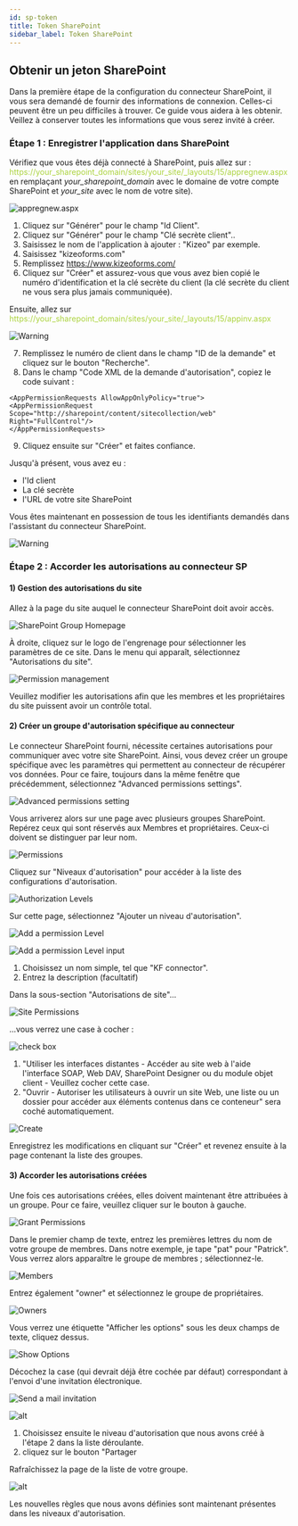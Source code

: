 ```yaml
---
id: sp-token
title: Token SharePoint
sidebar_label: Token SharePoint
---
```


## Obtenir un jeton SharePoint

Dans la première étape de la configuration du connecteur SharePoint, il vous sera demandé de fournir des informations de connexion.
Celles-ci peuvent être un peu difficiles à trouver. Ce guide vous aidera à les obtenir.
Veillez à conserver toutes les informations que vous serez invité à créer. 

### Étape 1 : Enregistrer l'application dans SharePoint

Vérifiez que vous êtes déjà connecté à SharePoint, puis allez sur :
<span style="color:#ABD33D">https://your_sharepoint_domain/sites/your_site/_layouts/15/appregnew.aspx</span> en remplaçant *your_sharepoint_domain* avec le domaine de votre compte SharePoint et *your_site* avec le nom de votre site).


![appregnew.aspx][token-01]

1. Cliquez sur "Générer" pour le champ "Id Client".
2. Cliquez sur "Générer" pour le champ "Clé secrète client".. 
3. Saisissez le nom de l'application à ajouter : "Kizeo" par exemple.
4. Saisissez "kizeoforms.com"
5. Remplissez https://www.kizeoforms.com/
6. Cliquez sur "Créer" et assurez-vous que vous avez bien copié le numéro d'identification et la clé secrète du client (la clé secrète du client ne vous sera plus jamais communiquée). 

Ensuite, allez sur <span style="color:#ABD33D">https://your_sharepoint_domain/sites/your_site/_layouts/15/appinv.aspx</span>

![Warning][token-02]

7. Remplissez le numéro de client dans le champ "ID de la demande" et cliquez sur le bouton "Recherche".
8. Dans le champ "Code XML de la demande d'autorisation", copiez le code suivant :

```
<AppPermissionRequests AllowAppOnlyPolicy="true">
<AppPermissionRequest Scope="http://sharepoint/content/sitecollection/web" Right="FullControl"/>
</AppPermissionRequests>
```

9. Cliquez ensuite sur "Créer" et faites confiance.

Jusqu'à présent, vous avez eu :

- l'Id client
- La clé secrète
- l'URL de votre site SharePoint
<!-- The tenant id is on this page : <span style="color:#ABD33D">https://<span></span>your_sharepoint_domain/Sites/your_site/_layouts/15/appprincipals.aspx</span> -->

<!-- ![Warning][token-03] -->
<!-- It is after the "@". -->
Vous êtes maintenant en possession de tous les identifiants demandés dans l'assistant du connecteur SharePoint.

![Warning][token-04]

### Étape 2 : Accorder les autorisations au connecteur SP

#### 1) Gestion des autorisations du site

Allez à la page du site auquel le connecteur SharePoint doit avoir accès.

![SharePoint Group Homepage][token-05]

À droite, cliquez sur le logo de l'engrenage pour sélectionner les paramètres de ce site.
Dans le menu qui apparaît, sélectionnez "Autorisations du site".

![Permission management][token-23]

Veuillez modifier les autorisations afin que les membres et les propriétaires du site puissent avoir
un contrôle total. 

#### 2) Créer un groupe d'autorisation spécifique au connecteur

Le connecteur SharePoint fourni, nécessite certaines autorisations pour communiquer avec votre site SharePoint. Ainsi, vous devez créer un groupe spécifique avec les paramètres qui permettent au connecteur de récupérer vos données.
Pour ce faire, toujours dans la même fenêtre que précédemment, sélectionnez "Advanced permissions settings".

![Advanced permissions setting][token-08]

Vous arriverez alors sur une page avec plusieurs groupes SharePoint. Repérez ceux qui sont réservés aux
Membres et propriétaires. Ceux-ci doivent se distinguer par leur nom.

![Permissions][token-09]

Cliquez sur "Niveaux d'autorisation" pour accéder à la liste des configurations d'autorisation.

![Authorization Levels][token-10]

Sur cette page, sélectionnez "Ajouter un niveau d'autorisation".

![Add a permission Level][token-11]

![Add a permission Level input][token-12]

1. Choisissez un nom simple, tel que "KF connector".
2. Entrez la description (facultatif)

Dans la sous-section "Autorisations de site"...

![Site Permissions][token-13]

...vous verrez une case à cocher :

![check box][token-14]

1. "Utiliser les interfaces distantes - Accéder au site web à l'aide l'interface SOAP, Web DAV, SharePoint Designer ou du module objet client - Veuillez cocher cette case.
2. "Ouvrir - Autoriser les utilisateurs à ouvrir un site Web, une liste ou un dossier pour accéder aux éléments contenus dans ce conteneur" sera coché automatiquement.

![Create][token-15]

Enregistrez les modifications en cliquant sur "Créer" et revenez ensuite à la page contenant la liste des groupes. 

#### 3) Accorder les autorisations créées

Une fois ces autorisations créées, elles doivent maintenant être attribuées à un groupe. Pour ce faire, veuillez cliquer sur le bouton à gauche.

![Grant Permissions][token-16]

Dans le premier champ de texte, entrez les premières lettres du nom de votre groupe de membres. Dans notre exemple, je tape "pat" pour "Patrick". Vous verrez alors apparaître le groupe de membres ; sélectionnez-le.

![Members][token-17]

Entrez également "owner" et sélectionnez le groupe de propriétaires.

![Owners][token-18]

Vous verrez une étiquette "Afficher les options" sous les deux champs de texte, cliquez dessus.

![Show Options][token-19]

Décochez la case (qui devrait déjà être cochée par défaut) correspondant à l'envoi d'une invitation électronique.

![Send a mail invitation][token-20]

![alt][token-21]

1. Choisissez ensuite le niveau d'autorisation que nous avons créé à l'étape 2 dans la liste déroulante.
2. cliquez sur le bouton "Partager

Rafraîchissez la page de la liste de votre groupe.

![alt][token-22]

Les nouvelles règles que nous avons définies sont maintenant présentes dans les niveaux d'autorisation.


<!-- ************************** -->
<!-- ***** Pictures List ****** --> 
<!-- ************************** -->

[token-01]: /kizeo-forms-documentations/img/sp/fr/tokenfr-sp-01.png
[token-02]: /kizeo-forms-documentations/img/sp/fr/tokenfr-sp-02.png
[token-03]: /kizeo-forms-documentations/img/sp/fr/tokenfr-sp-03.png
[token-04]: /kizeo-forms-documentations/img/sp/en/token-sp-04.png
[token-05]: /kizeo-forms-documentations/img/sp/fr/tokenfr-sp-05.png
[token-06]: /kizeo-forms-documentations/img/sp/fr/tokenfr-sp-06.png
[token-07]: /kizeo-forms-documentations/img/sp/fr/tokenfr-sp-07.png
[token-08]: /kizeo-forms-documentations/img/sp/fr/tokenfr-sp-08.png
[token-09]: /kizeo-forms-documentations/img/sp/fr/tokenfr-sp-09.png
[token-10]: /kizeo-forms-documentations/img/sp/fr/tokenfr-sp-10.png
[token-11]: /kizeo-forms-documentations/img/sp/fr/tokenfr-sp-11.png
[token-12]: /kizeo-forms-documentations/img/sp/fr/tokenfr-sp-12.png
[token-13]: /kizeo-forms-documentations/img/sp/fr/tokenfr-sp-13.png
[token-14]: /kizeo-forms-documentations/img/sp/fr/tokenfr-sp-14.png
[token-15]: /kizeo-forms-documentations/img/sp/fr/tokenfr-sp-15.png
[token-16]: /kizeo-forms-documentations/img/sp/fr/tokenfr-sp-16.png
[token-17]: /kizeo-forms-documentations/img/sp/fr/tokenfr-sp-17.png
[token-18]: /kizeo-forms-documentations/img/sp/fr/tokenfr-sp-18.png
[token-19]: /kizeo-forms-documentations/img/sp/fr/tokenfr-sp-19.png
[token-20]: /kizeo-forms-documentations/img/sp/fr/tokenfr-sp-20.png
[token-21]: /kizeo-forms-documentations/img/sp/fr/tokenfr-sp-21.png
[token-22]: /kizeo-forms-documentations/img/sp/fr/tokenfr-sp-22.png
[token-23]: /kizeo-forms-documentations/img/sp/en/token-sp-23.png
[separator]: /kizeo-forms-documentations/img/sp/en/installen-09.png
